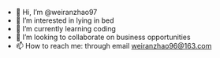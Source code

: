 - 👋 Hi, I’m @weiranzhao97
- 👀 I’m interested in lying in bed
- 🌱 I’m currently learning coding
- 💞️ I’m looking to collaborate on business opportunities
- 📫 How to reach me: through email weiranzhao96@163.com

<!---
weiranzhao97/weiranzhao97 is a ✨ special ✨ repository because its `README.md` (this file) appears on your GitHub profile.
You can click the Preview link to take a look at your changes.
--->
